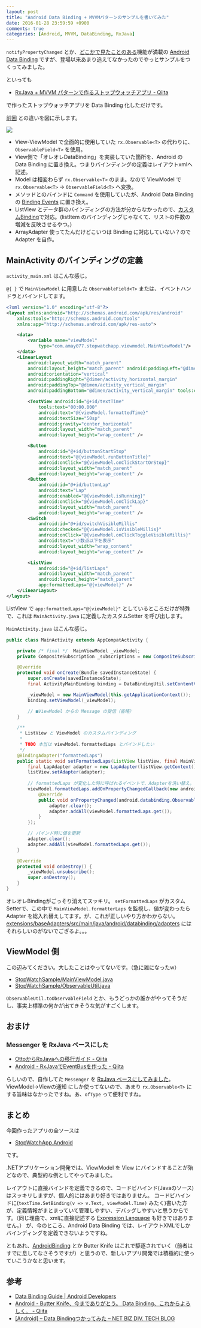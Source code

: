 ```yaml
---
layout: post
title: "Android Data Binding + MVVMパターンのサンプルを書いてみた"
date: 2016-01-28 23:59:59 +0900
comments: true
categories: [Android, MVVM, DataBinding, RxJava]
---
```


``notifyPropertyChanged`` とか、[どこかで見たことのある](https://ufcpp.wordpress.com/2009/12/28/inotifypropertychanged-%E3%81%AE%E5%AE%9F%E8%A3%85/)機能が満載の [Android Data Binding](http://developer.android.com/intl/ja/tools/data-binding/guide.html) ですが、登場以来あまり追えてなかったのでやっとサンプルをつくってみました。
<!--more-->

といっても

* [RxJava + MVVM パターンで作るストップウォッチアプリ - Qiita](http://qiita.com/amay077/items/8464a22e3063642112ed)

で作ったストップウォッチアプリを Data Binding 化しただけです。

[前回](http://qiita.com/amay077/items/8464a22e3063642112ed#model-viewmodel-viewmvvm-%E3%81%A7%E8%80%83%E3%81%88%E3%82%8B) との違いを図に示します。

![](https://dl.dropboxusercontent.com/u/264530/qiita/rxjava_mvvm_stopwatch_03.png)

* View-ViewModel で全面的に使用していた ``rx.Observable<T>`` の代わりに、``ObservableField<T>`` を使用。
* View側で「オレオレDataBinding」を実装していた箇所を、Android の Data Binding に置き換え。つまりバインディングの定義はレイアウトxmlへ記述。
* Model は相変わらず ``rx.Observable<T>`` のまま。なので ViewModel で ``rx.Observable<T>`` → ``ObservableField<T>`` へ変換。
* メソッドとのバインドに ``Command`` を使用していたが、Android Data Binding の [Binding Events](http://developer.android.com/intl/ja/tools/data-binding/guide.html#binding_events) に置き換え。
* ListView とデータ群のバインディングの方法が分からなかったので、[カスタムBinding](http://developer.android.com/intl/ja/tools/data-binding/guide.html#custom_setters)で対応。(listItem のバインディングじゃなくて、リストの件数の増減を反映させるやつ。)
* ArrayAdapter 使ってたんだけどこいつは Binding に対応していない？ので Adapter を自作。 

## MainActivity のバインディングの定義

``activity_main.xml`` はこんな感じ。

``@{ }`` で  ``MainViewModel`` に用意した ``ObservableField<T>`` または、イベントハンドラとバインドしてます。

```xml activity_main.xml
<?xml version="1.0" encoding="utf-8"?>
<layout xmlns:android="http://schemas.android.com/apk/res/android"
    xmlns:tools="http://schemas.android.com/tools"
    xmlns:app="http://schemas.android.com/apk/res-auto">

    <data>
        <variable name="viewModel"
            type="com.amay077.stopwatchapp.viewmodel.MainViewModel"/>
    </data>
    <LinearLayout
        android:layout_width="match_parent"
        android:layout_height="match_parent" android:paddingLeft="@dimen/activity_horizontal_margin"
        android:orientation="vertical"
        android:paddingRight="@dimen/activity_horizontal_margin"
        android:paddingTop="@dimen/activity_vertical_margin"
        android:paddingBottom="@dimen/activity_vertical_margin" tools:context=".MainActivity">

        <TextView android:id="@+id/textTime"
            tools:text="00:00.000"
            android:text="@{viewModel.formattedTime}"
            android:textSize="50sp"
            android:gravity="center_horizontal"
            android:layout_width="match_parent"
            android:layout_height="wrap_content" />

        <Button
            android:id="@+id/buttonStartStop"
            android:text="@{viewModel.runButtonTitle}"
            android:onClick="@{viewModel.onClickStartOrStop}"
            android:layout_width="match_parent"
            android:layout_height="wrap_content" />
        <Button
            android:id="@+id/buttonLap"
            android:text="Lap"
            android:enabled="@{viewModel.isRunning}"
            android:onClick="@{viewModel.onClickLap}"
            android:layout_width="match_parent"
            android:layout_height="wrap_content" />
        <Switch
            android:id="@+id/switchVisibleMillis"
            android:checked="@{viewModel.isVisibleMillis}"
            android:onClick="@{viewModel.onClickToggleVisibleMillis}"
            android:text="小数点以下を表示"
            android:layout_width="wrap_content"
            android:layout_height="wrap_content" />

        <ListView
            android:id="@+id/listLaps"
            android:layout_width="match_parent"
            android:layout_height="match_parent"
            app:formattedLaps="@{viewModel}" />
    </LinearLayout>
</layout>
```

ListView で ``app:formattedLaps="@{viewModel}"`` としているところだけが特殊で、これは ``MainActivity.java`` に定義したカスタムSetter を呼び出します。

``MainActivity.java`` はこんな感じ。

```java MainActivity.java
public class MainActivity extends AppCompatActivity {

    private /* final */  MainViewModel _viewModel;
    private CompositeSubscription _subscriptions = new CompositeSubscription();

    @Override
    protected void onCreate(Bundle savedInstanceState) {
        super.onCreate(savedInstanceState);
        final ActivityMainBinding binding = DataBindingUtil.setContentView(this, R.layout.activity_main);

        _viewModel = new MainViewModel(this.getApplicationContext());
        binding.setViewModel(_viewModel);

        // ■ViewModel からの Message の受信（省略）
    }

    /**
     * ListView と ViewModel のカスタムバインディング
     *
     * TODO 本当は viewModel.formattedLaps とバインドしたい
     */
    @BindingAdapter("formattedLaps")
    public static void setFormattedLaps(ListView listView, final MainViewModel viewModel) {
        final LapAdapter adapter = new LapAdapter(listView.getContext());
        listView.setAdapter(adapter);
        
        // formattedLaps が変化した時に呼ばれるイベントで、Adapterを洗い替え。
        viewModel.formattedLaps.addOnPropertyChangedCallback(new android.databinding.Observable.OnPropertyChangedCallback() {
            @Override
            public void onPropertyChanged(android.databinding.Observable sender, int propertyId) {
                adapter.clear();
                adapter.addAll(viewModel.formattedLaps.get());
            }
        });

        // バインド時に値を更新
        adapter.clear();
        adapter.addAll(viewModel.formattedLaps.get());
    }

    @Override
    protected void onDestroy() {
        _viewModel.unsubscribe();
        super.onDestroy();
    }
}
```

オレオレBindingがごっそり消えてスッキリ。
``setFormattedLaps`` がカスタムSetterで、この中で ``MainViewModel.formatterLaps`` を監視し、値が変わったら Adapter を総入れ替えしてます。が、これが正しいやり方かわからない。
[extensions/baseAdapters/src/main/java/android/databinding/adapters](https://android.googlesource.com/platform/frameworks/data-binding/+/android-6.0.0_r7/extensions/baseAdapters/src/main/java/android/databinding/adapters) にはそれらしいのがないでござるよ。。。

## ViewModel 側

この辺みてください。大したことはやってないです。（急に雑になったw）

* [StopWatchSample/MainViewModel.java](https://github.com/amay077/StopWatchSample/blob/android_data_binding_v1_20160128/StopWatchAppAndroid/app/src/main/java/com/amay077/stopwatchapp/viewmodel/MainViewModel.java)
* [StopWatchSample/ObservableUtil.java](https://github.com/amay077/StopWatchSample/blob/android_data_binding_v1_20160128/StopWatchAppAndroid/app/src/main/java/com/amay077/stopwatchapp/viewmodel/ObservableUtil.java)

``ObservableUtil.toObservableField`` とか、もうどっかの誰かがやってそうだし、事実上標準の何かが出てきそうな気がすごくします。

## おまけ

### Messenger を RxJava ベースにした

* [OttoからRxJavaへの移行ガイド - Qiita](http://qiita.com/yyaammaa/items/57d8baa1e80346e67e47)
* [Android - RxJavaでEventBusを作った - Qiita](http://qiita.com/kubode/items/a4ece37834446c9a39c8)

らしいので、自作してた ``Messenger`` を [RxJava ベースにしてみました](https://github.com/amay077/StopWatchSample/blob/android_data_binding_v1_20160128/StopWatchAppAndroid/app/src/main/java/com/amay077/stopwatchapp/frameworks/messengers/Messenger.java)。
ViewModel→Viewの通知
にしか使ってないので、あまり ``rx.Observable<T>`` にする旨味はなかったですね。あ、``ofType`` って便利ですね。

## まとめ

今回作ったアプリの全ソースは

* [StopWatchApp.Android](https://github.com/amay077/StopWatchSample/tree/android_data_binding_v1_20160128/StopWatchAppXamarin/StopWatchApp.Android)

です。

.NETアプリケーション開発では、ViewModel を View にバインドすることが殆どなので、典型的な例としてやってみました。

レイアウトに直接バインドを定義できるので、コードビハインド(Javaのソース)はスッキリしますが、個人的にはあまり好きではありません。
コードビハインドに(``textTime.SetBinding(v => v.Text, viewModel.Time)`` みたく)書いた方が、定義情報がまとまっていて管理しやすい、デバッグしやすいと思うからです。（同じ理由で、xmlに直接記述する [Expression Language](http://developer.android.com/intl/ja/tools/data-binding/guide.html#expression_language) も好きではありません。）
が、今のところ、Android Data Binding では、レイアウトXMLでしかバインディングを定義できないようですね。

ともあれ、[AndroidBinding](https://github.com/gueei/AndroidBinding) とか Butter Knife はこれで駆逐されていく（前者はすでに息してなさそうですが）と思うので、新しいアプリ開発では積極的に使っていこうかなと思います。

## 参考

* [Data Binding Guide | Android Developers](http://developer.android.com/intl/ja/tools/data-binding/guide.html)
* [Android - Butter Knife、今までありがとう。 Data Binding、これからよろしく。 - Qiita](http://qiita.com/izumin5210/items/2784576d86ce6b9b51e6#after-listview)
* [[Android] – Data Bindingつかってみた – NET BIZ DIV. TECH BLOG](http://tech.recruit-mp.co.jp/mobile/android-data-binding/)
